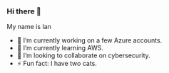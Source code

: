 ### Hi there 👋

My name is Ian

- 🔭 I’m currently working on a few Azure accounts.
- 🌱 I’m currently learning AWS.
- 👯 I’m looking to collaborate on cybersecurity.
- ⚡ Fun fact: I have two cats.

<!--
**iazh/iazh** is a ✨ _special_ ✨ repository because its `README.md` (this file) appears on your GitHub profile.

Here are some ideas to get you started:

- 🔭 I’m currently working on ...
- 🌱 I’m currently learning ...
- 👯 I’m looking to collaborate on ...
- 🤔 I’m looking for help with ...
- 💬 Ask me about ...
- 📫 How to reach me: ...
- 😄 Pronouns: ...
- ⚡ Fun fact: ...
-->
